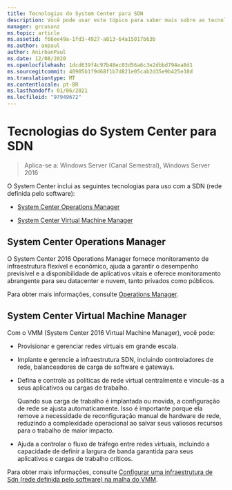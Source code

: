 ```yaml
---
title: Tecnologias do System Center para SDN
description: Você pode usar este tópico para saber mais sobre as tecnologias de SDN (rede definida pelo software) fornecidas no System Center.
manager: grcusanz
ms.topic: article
ms.assetid: f66ee49a-1fd3-4927-a813-64a15017b63b
ms.author: anpaul
author: AnirbanPaul
ms.date: 12/08/2020
ms.openlocfilehash: 1dcd639f4c97b48ec03d56a6c3e2dbbd794ea8d1
ms.sourcegitcommit: 40905b1f9d68f1b7d821e05cab2d35e9b425e38d
ms.translationtype: MT
ms.contentlocale: pt-BR
ms.lasthandoff: 01/06/2021
ms.locfileid: "97949672"
---
```

# <a name="system-center-technologies-for-sdn"></a>Tecnologias do System Center para SDN

>Aplica-se a: Windows Server (Canal Semestral), Windows Server 2016

O System Center inclui as seguintes tecnologias para uso com a SDN (rede definida pelo software):

-   [System Center Operations Manager](#bkmk_scom)

-   [System Center Virtual Machine Manager](#bkmk_scvmm)


## <a name="system-center-operations-manager"></a><a name="bkmk_scom"></a>System Center Operations Manager
O System Center 2016 Operations Manager fornece monitoramento de infraestrutura flexível e econômico, ajuda a garantir o desempenho previsível e a disponibilidade de aplicativos vitais e oferece monitoramento abrangente para seu datacenter e nuvem, tanto privados como públicos.

Para obter mais informações, consulte [Operations Manager](/previous-versions/system-center/system-center-2012-R2/hh205987(v=sc.12)).

## <a name="system-center-virtual-machine-manager"></a><a name="bkmk_scvmm"></a>System Center Virtual Machine Manager
Com o VMM (System Center 2016 Virtual Machine Manager), você pode:

- Provisionar e gerenciar redes virtuais em grande escala.
- Implante e gerencie a infraestrutura SDN, incluindo controladores de rede, balanceadores de carga de software e gateways.
- Defina e controle as políticas de rede virtual centralmente e vincule-as a seus aplicativos ou cargas de trabalho.

  Quando sua carga de trabalho é implantada ou movida, a configuração de rede se ajusta automaticamente. Isso é importante porque ela remove a necessidade de reconfiguração manual de hardware de rede, reduzindo a complexidade operacional ao salvar seus valiosos recursos para o trabalho de maior impacto.
- Ajuda a controlar o fluxo de tráfego entre redes virtuais, incluindo a capacidade de definir a largura de banda garantida para seus aplicativos e cargas de trabalho críticos.


Para obter mais informações, consulte [Configurar uma infraestrutura de Sdn (rede definida pelo software) na malha do VMM](/system-center/vmm/deploy-sdn).
